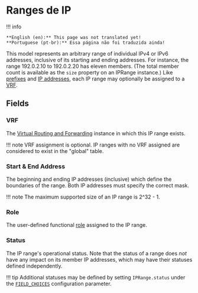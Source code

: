 # Ranges de IP

!!! info

    **English (en):** This page was not translated yet!
    **Portuguese (pt-br):** Essa página não foi traduzida ainda!

This model represents an arbitrary range of individual IPv4 or IPv6 addresses, inclusive of its starting and ending addresses. For instance, the range 192.0.2.10 to 192.0.2.20 has eleven members. (The total member count is available as the `size` property on an IPRange instance.) Like [prefixes](./prefix.md) and [IP addresses](./ipaddress.md), each IP range may optionally be assigned to a [VRF](./vrf.md).

## Fields

### VRF

The [Virtual Routing and Forwarding](./vrf.md) instance in which this IP range exists.

!!! note
    VRF assignment is optional. IP ranges with no VRF assigned are considered to exist in the "global" table.

### Start & End Address

The beginning and ending IP addresses (inclusive) which define the boundaries of the range. Both IP addresses must specify the correct mask.

!!! note
    The maximum supported size of an IP range is 2^32 - 1.

### Role

The user-defined functional [role](./role.md) assigned to the IP range.

### Status

The IP range's operational status. Note that the status of a range does _not_ have any impact on its member IP addresses, which may have their statuses defined independently.

!!! tip
    Additional statuses may be defined by setting `IPRange.status` under the [`FIELD_CHOICES`](../../configuration/data-validation.md#field_choices) configuration parameter.
